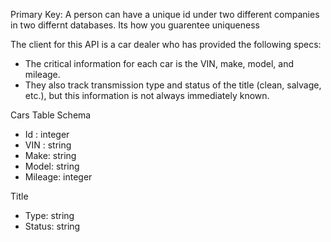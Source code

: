 Primary Key: A person can have a unique id under two different companies in two differnt databases. Its how you guarentee uniqueness

The client for this API is a car dealer who has provided the following specs:
- The critical information for each car is the VIN, make, model, and mileage.
- They also track transmission type and status of the title (clean, salvage, etc.), but this information is not always immediately known.

Cars Table Schema
- Id : integer
- VIN : string
- Make: string
- Model: string 
- Mileage: integer

Title
- Type: string
- Status: string